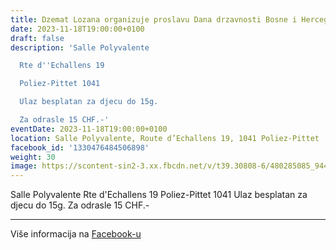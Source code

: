 ```yaml
---
title: Dzemat Lozana organizuje proslavu Dana drzavnosti Bosne i Hercegovine
date: 2023-11-18T19:00:00+0100
draft: false
description: 'Salle Polyvalente

  Rte d''Echallens 19

  Poliez-Pittet 1041

  Ulaz besplatan za djecu do 15g.

  Za odrasle 15 CHF.-'
eventDate: 2023-11-18T19:00:00+0100
location: Salle Polyvalente, Route d’Echallens 19, 1041 Poliez-Pittet
facebook_id: '1330476484506898'
weight: 30
image: https://scontent-sin2-3.xx.fbcdn.net/v/t39.30808-6/480285085_944333661160567_3277375841641556820_n.jpg?_nc_cat=107&ccb=1-7&_nc_sid=9e60e4&_nc_ohc=_KGg6w-bEdQQ7kNvwHTHqsq&_nc_oc=AdmWO1sl7uvn_dWqnPn56K2cRxXuC-pciGIVD44s065MRYKik9t-jaT3_gLI_A0xxHw&_nc_zt=23&_nc_ht=scontent-sin2-3.xx&edm=ABTKTjYEAAAA&_nc_gid=idQKz17jwbQt6a4YDniMgQ&oh=00_AfKt5oMW9W51GyEUBt5NPVQRZXdwuR_A2KtI0FbK-viMmg&oe=6841B75F
---
```


Salle Polyvalente
Rte d'Echallens 19
Poliez-Pittet 1041
Ulaz besplatan za djecu do 15g.
Za odrasle 15 CHF.-

---

Više informacija na [Facebook-u](https://facebook.com/events/1330476484506898)